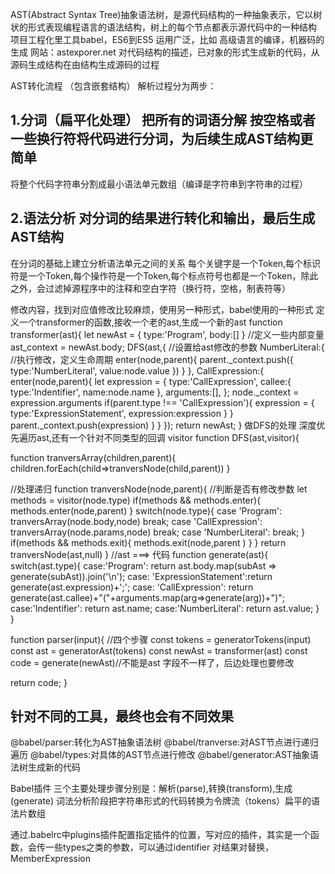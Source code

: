 AST(Abstract Syntax Tree)抽象语法树，是源代码结构的一种抽象表示，它以树状的形式表现编程语言的语法结构，树上的每个节点都表示源代码中的一种结构
项目工程化里工具babel，ES6到ES5
运用广泛，比如 
高级语言的编译，机器码的生成
网站：astexporer.net 对代码结构的描述，已对象的形式生成新的代码，从源码生成结构在由结构生成源码的过程

AST转化流程 （包含嵌套结构）
解析过程分为两步：
## 1.分词（扁平化处理） 把所有的词语分解 按空格或者一些换行符将代码进行分词，为后续生成AST结构更简单
将整个代码字符串分割成最小语法单元数组（编译是字符串到字符串的过程）
## 2.语法分析 对分词的结果进行转化和输出，最后生成AST结构
在分词的基础上建立分析语法单元之间的关系
每个关键字是一个Token,每个标识符是一个Token,每个操作符是一个Token,每个标点符号也都是一个Token，除此之外，会过滤掉源程序中的注释和空白字符（换行符，空格，制表符等）

修改内容，找到对应值修改比较麻烦，使用另一种形式，babel使用的一种形式
定义一个transformer的函数,接收一个老的ast,生成一个新的ast
function transformer(ast){
    let newAst = {
        type:'Program',
        body:[]
    }
    //定义一些内部变量
    ast_context = newAst.body;
    DFS(ast,{
        //设置给ast修改的参数
        NumberLiteral:{
            //执行修改，定义生命周期
            enter(node,parent){
                parent._context.push({
                    type:'NumberLiteral',
                    value:node.value
                })
            }
        },
        CallExpression:{
            enter(node,parent){
                let expression = {
                    type:'CallExpression',
                    callee:{
                        type:'Indentifier',
                        name:node.name
                    },
                    arguments:[],
                };
                node._context = expression.arguments
                if(parent.type !== 'CallExpression'){
                    expression = {
                        type:'ExpressionStatement',
                        expression:expression
                    }
                }
                parent._context.push(expression)
            }
        }
    });
    return newAst;
}
做DFS的处理 深度优先遍历ast,还有一个针对不同类型的回调 visitor
function DFS(ast,visitor){

function tranversArray(children,parent){
    children.forEach(child=>tranversNode(child,parent))
}

//处理递归
   function tranversNode(node,parent){
       //判断是否有修改参数
       let methods =  visitor(node.type)
       if(methods && methods.enter){
           methods.enter(node,parent)
       }
       switch(node.type){
           case 'Program':
           tranversArray(node.body,node)
           break;
           case 'CallExpression':
           tranversArray(node.params,node)
           break;
           case 'NumberLiteral':
           break; 
       }
       if(methods && methods.exit){
           methods.exit(node,parent )
       }
   }
   return tranversNode(ast,null)
}
//ast ===> 代码
function generate(ast){
  switch(ast.type){
      case:'Program':
      return ast.body.map(subAst => generate(subAst)).join('\n');
      case: 'ExpressionStatement':return generate(ast.expression)+';';
      case: 'CallExpression': return generate(ast.callee)+"("+arguments.map(arg=>generate(arg))+")";
      case:'Indentifier': return ast.name;
      case:'NumberLiteral': return ast.value;
  }
}

function parser(input){
//四个步骤
const tokens = generatorTokens(input)
const ast = generatorAst(tokens)
const newAst = transformer(ast)
const code = generate(newAst)//不能是ast 字段不一样了，后边处理也要修改
 <!-- return JSON.stringify(newAst) -->
 return code;
}

## 针对不同的工具，最终也会有不同效果
@babel/parser:转化为AST抽象语法树
@babel/tranverse:对AST节点进行递归遍历
@babel/types:对具体的AST节点进行修改
@babel/generator:AST抽象语法树生成新的代码

Babel插件
三个主要处理步骤分别是：解析(parse),转换(transform),生成(generate)
词法分析阶段把字符串形式的代码转换为令牌流（tokens）扁平的语法片数组

通过.babelrc中plugins插件配置指定插件的位置，写对应的插件，其实是一个函数，会传一些types之类的参数，可以通过identifier 对结果对替换，MemberExpression  
